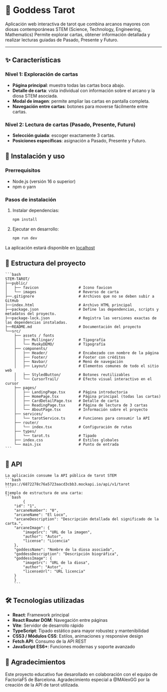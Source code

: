 # 🌙 Goddess Tarot  

Aplicación web interactiva de tarot que combina arcanos mayores con diosas contemporáneas STEM (Science, Technology, Engineering, Mathematics)
Permite explorar cartas, obtener información detallada y realizar lecturas guiadas de Pasado, Presente y Futuro.  

---

## ✨ Características  

### Nivel 1: Exploración de cartas  
- **Página principal**: muestra todas las cartas boca abajo.  
- **Detalle de carta**: vista individual con información sobre el arcano y la diosa STEM asociada.  
- **Modal de imagen**: permite ampliar las cartas en pantalla completa.  
- **Navegación entre cartas**: botones para moverse fácilmente entre cartas.  

### Nivel 2: Lectura de cartas (Pasado, Presente, Futuro)  
- **Selección guiada**: escoger exactamente 3 cartas.  
- **Posiciones específicas**: asignación a Pasado, Presente y Futuro.  
 

## 🚀 Instalación y uso  

### Prerrequisitos  
- Node.js (versión 16 o superior)  
- npm o yarn

### Pasos de instalación  

1. Instalar dependencias:  
   ```bash
   npm install

2. Ejecutar en desarrollo:
    ```bash
    npm run dev

La aplicación estará disponible en [localhost](http://localhost:5173/)


## 📁 Estructura del proyecto
    ```bash
    STEM-TAROT/
    ├──public/
    │   ├── favicon                  # Icono favicon
    │   └── images                   # Reverso de carta
    ├──.gitignore                    # Archivos que no se deben subir a GitHub
    ├──index.html                    # Archivo HTML principal
    ├──package.json                  # Define las dependencias, scripts y metadatos del proyecto.
    ├──package-lock.json             # Registra las versiones exactas de las dependencias instaladas.
    ├──README.md                     # Documentación del proyecto
    └──src/
        ├── assets / fonts            
        │   ├── Mullingar/           # Tipografía
        │   └── MvokyDEMO/           # Tipografía
        ├── components/           
        │   ├── Header/              # Encabezado con nombre de la página
        │   ├── Footer/              # Footer con créditos
        │   ├── Navbar/              # Menú de navegación
        │   ├── Layout/              # Elementos comunes de todo el sitio web
        │   ├── StyledButton/        # Botones reutilizables 
        │   └── CursorTrail/         # Efecto visual interactivo en el cursor
        ├── pages/    
        │   ├── LandingPage.tsx      # Página introductoria         
        │   ├── HomePage.tsx         # Página principal (todas las cartas)
        │   ├── CardDetailPage.tsx   # Detalle de carta
        │   ├── ReadingPage.tsx      # Página de lectura de 3 cartas
        │   └── AboutPage.tsx        # Información sobre el proyecto
        ├── services/            
        │   └── tarotService.ts      # Funciones para consumir la API
        ├── router/            
        │   └── index.tsx            # Configuración de rutas
        ├── types/            
        │   └── tarot.ts             # Tipado
        ├── index.css                # Estilos globales
        └── main.jsx                 # Punto de entrada
    ```

## 🔗 API
    La aplicación consume la API pública de tarot STEM
    ```bash
    https://6872278c76a5723aacd3cbb3.mockapi.io/api/v1/tarot
    ```
    Ejemplo de estructura de una carta:
    ```bash
            {
        "id": "1",
        "arcaneNumber": "0",
        "arcaneName": "El Loco",
        "arcaneDescription": "Descripción detallada del significado de la carta.",
        "arcaneImage": {
            "imageSrc": "URL de la imagen",
            "author": "Autor",
            "license": "Licencia"
        },
        "goddessName": "Nombre de la diosa asociada",
        "goddessDescription": "Descripción biográfica",
        "goddessImage": {
            "imageSrc": "URL de la diosa",
            "author": "Autor",
            "licenseUrl": "URL licencia"
        }
        }
        ```

## 🛠️ Tecnologías utilizadas
- **React**: Framework principal 
- **React Router DOM**: Navegación entre páginas  
- **Vite**: Servidor de desarrollo rápido  
- **TypeScript**: Tipado estático para mayor robustez y mantenibilidad  
- **CSS3 / Módulos CSS**: Estilos, animaciones y responsive design  
- **Fetch API**: Consumo de la API REST  
- **JavaScript ES6+**: Funciones modernas y soporte avanzado  

## 🙏 Agradecimientos
Este proyecto educativo fue desarollado en colaboración con el equipo de FactoríaF5 de Barcelona. 
Agradecimiento especial a @MAlexGG por la creación de la API de tarot utilizada.